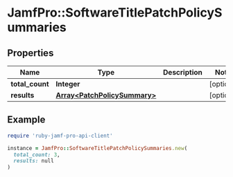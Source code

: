 # JamfPro::SoftwareTitlePatchPolicySummaries

## Properties

| Name | Type | Description | Notes |
| ---- | ---- | ----------- | ----- |
| **total_count** | **Integer** |  | [optional] |
| **results** | [**Array&lt;PatchPolicySummary&gt;**](PatchPolicySummary.md) |  | [optional] |

## Example

```ruby
require 'ruby-jamf-pro-api-client'

instance = JamfPro::SoftwareTitlePatchPolicySummaries.new(
  total_count: 3,
  results: null
)
```

